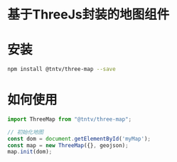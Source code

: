 # 基于ThreeJs封装的地图组件

# 安装
```bash
npm install @tntv/three-map --save
```

# 如何使用
```jsx
import ThreeMap from "@tntv/three-map";

// 初始化地图
const dom = document.getElementById('myMap');
const map = new ThreeMap({}, geojson);
map.init(dom);

```
